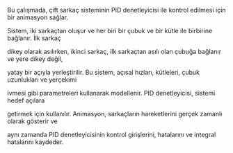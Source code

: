 ﻿Bu çalışmada, çift sarkaç sisteminin PID denetleyicisi ile kontrol edilmesi için bir animasyon sağlar.

Sistem, iki sarkaçtan oluşur ve her biri bir çubuk ve bir kütle ile birbirine bağlanır. İlk sarkaç

dikey olarak asılırken, ikinci sarkaç, ilk sarkaçtan asılı olan çubuğa bağlanır ve yere dikey değil,

yatay bir açıyla yerleştirilir. Bu sistem, açısal hızları, kütleleri, çubuk uzunlukları ve yerçekimi

ivmesi gibi parametreleri kullanarak modellenir. PID denetleyicisi, sistemi hedef açılara

getirmek için kullanılır. Animasyon, sarkaçların hareketlerini gerçek zamanlı olarak gösterir ve

aynı zamanda PID denetleyicisinin kontrol girişlerini, hatalarını ve integral hatalarını kaydeder.
